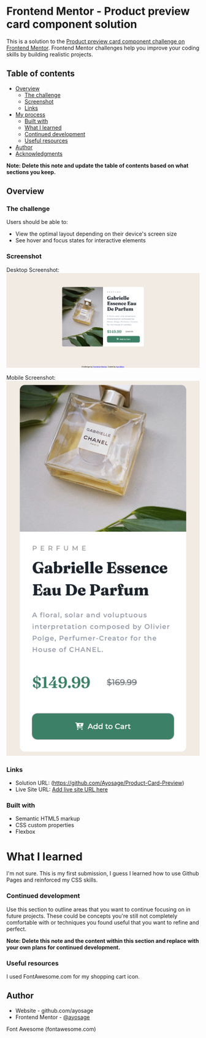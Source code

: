 # Frontend Mentor - Product preview card component solution

This is a solution to the [Product preview card component challenge on Frontend Mentor](https://www.frontendmentor.io/challenges/product-preview-card-component-GO7UmttRfa). Frontend Mentor challenges help you improve your coding skills by building realistic projects. 

## Table of contents

- [Overview](#overview)
  - [The challenge](#the-challenge)
  - [Screenshot](#screenshot)
  - [Links](#links)
- [My process](#my-process)
  - [Built with](#built-with)
  - [What I learned](#what-i-learned)
  - [Continued development](#continued-development)
  - [Useful resources](#useful-resources)
- [Author](#author)
- [Acknowledgments](#acknowledgments)

**Note: Delete this note and update the table of contents based on what sections you keep.**

## Overview

### The challenge

Users should be able to:

- View the optimal layout depending on their device's screen size
- See hover and focus states for interactive elements

### Screenshot

Desktop Screenshot:
![](./images/desktop-screenshot.png)

Mobile Screenshot:
![](./images/mobile-screenshot.png)




### Links

- Solution URL: (https://github.com/Ayosage/Product-Card-Preview)
- Live Site URL: [Add live site URL here](https://your-live-site-url.com)

### Built with

- Semantic HTML5 markup
- CSS custom properties
- Flexbox

# What I learned

I'm not sure. This is my first submission, I guess I learned how to use Github Pages and reinforced my CSS skills. 

### Continued development

Use this section to outline areas that you want to continue focusing on in future projects. These could be concepts you're still not completely comfortable with or techniques you found useful that you want to refine and perfect.

**Note: Delete this note and the content within this section and replace with your own plans for continued development.**

### Useful resources

I used FontAwesome.com for my shopping cart icon.

## Author

- Website - github.com/ayosage
- Frontend Mentor - [@ayosage](https://www.frontendmentor.io/profile/ayosage)

Font Awesome (fontawesome.com)